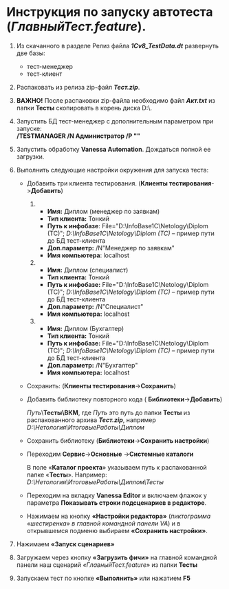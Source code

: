 # Инструкция по запуску автотеста (_ГлавныйТест.feature_).
1. Из скачанного в разделе Релиз файла ___1Cv8_TestData.dt___ развернуть две базы:
    -  тест-менеджер
    -  тест-клиент
2. Распаковать из релиза zip-файл ___Тест.zip___.
3. __ВАЖНО!__ После распаковки zip-файла необходимо файл ___Акт.txt___ из папки __Тесты__ скопировать в корень диска D:\\.
4.  Запустить БД тест-менеджер с дополнительным параметром при запуске:  
      __/TESTMANAGER /N Администратор /P ""__
5. Запустить обработку __Vanessa Automation__. Дождаться полной ее загрузки.
6. Выполнить следующие настройки окружения для запуска теста:
    * Добавить три клиента тестирования. (__Клиенты тестирования__->__Добавить__)
        1. *  __Имя:__ Диплом (менеджер по заявкам)
            * __Тип клиента:__ Тонкий
            * __Путь к инфобазе__: File="D:\InfoBase1C\Netology\Diplom (TC)"; 
             _D:\InfoBase1C\Netology\Diplom (TC)_ – пример пути до БД тест-клиента
            * __Доп.параметр:__  /N"Менеджер по заявкам"
            * __Имя компьютера__: localhost

        2.  * __Имя:__ Диплом (специалист)
            * __Тип клиента:__ Тонкий
            * __Путь к инфобазе:__ File="D:\InfoBase1C\Netology\Diplom (TC)"; 
             _D:\InfoBase1C\Netology\Diplom (TC)_ – пример пути до БД тест-клиента
            * __Доп.параметр:__  /N"Специалист"
            * __Имя компьютера:__ localhost

        3.  * __Имя:__ Диплом (Бухгалтер)
            * __Тип клиента:__ Тонкий
            * __Путь к инфобазе:__ File="D:\InfoBase1C\Netology\Diplom (TC)"; _D:\InfoBase1C\Netology\Diplom (TC)_ – пример пути до БД тест-клиента
            * __Доп.параметр:__  /N"Бухгалтер"
            * __Имя компьютера:__ localhost
    *  Сохранить: (__Клиенты тестирования__->__Сохранить__)
    *  Добавить библиотеку повторного кода ( __Библиотеки__->__Добавить__)

        _Путь_\\__Тесты\ВКМ__, где _Путь_ это путь до папки __Тесты__ из распакованного архива ___Тест.zip___, например _D:\Нетология\ИтоговыеРаботы\Диплом_
    * Сохранить библиотеку (__Библиотеки__->__Сохранить настройки__)
    * Переходим __Сервис__->__Основные__ ->__Системные каталоги__

      В поле «__Каталог проекта__» указываем путь к распакованной папке «__Тесты__». Например: _D:\Нетология\ИтоговыеРаботы\Диплом\Тесты_
    *  Переходим на вкладку __Vanessa Editor__ и включаем флажок у параметра __Показывать строки подсценариев в редакторе__.
    * Нажимаем на кнопку __«Настройки редактора»__ (_пиктограмма «шестиренка» в  главной командной панели VA_) и в открывшемся подменю выбираем __«Сохранить настройки»__.

7. Нажимаем __«Запуск сценариев»__
8. Загружаем через кнопку __«Загрузить фичи»__  на главной командной панели наш сценарий _«ГлавныйТест.feature»_ из папки __Тесты__ 
9. Запускаем тест по кнопке __«Выполнить»__ или нажатием __F5__
          

